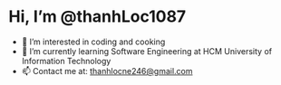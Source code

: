 # Hi, I’m @thanhLoc1087
- 👀 I’m interested in coding and cooking
- 🌱 I’m currently learning Software Engineering at HCM University of Information Technology 
- 📫 Contact me at: thanhlocne246@gmail.com

<!---
thanhLoc1087/thanhLoc1087 is a ✨ special ✨ repository because its `README.md` (this file) appears on your GitHub profile.
You can click the Preview link to take a look at your changes.
--->
